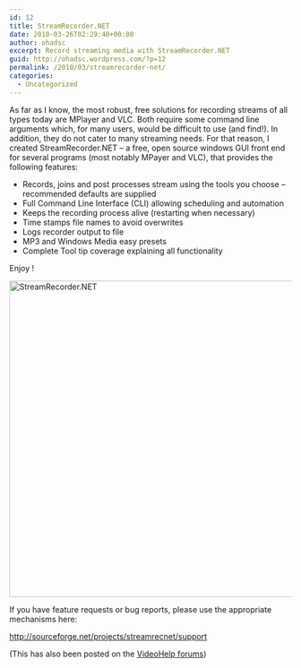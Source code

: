 ```yaml
---
id: 12
title: StreamRecorder.NET
date: 2010-03-26T02:29:40+00:00
author: ohadsc
excerpt: Record streaming media with StreamRecorder.NET
guid: http://ohadsc.wordpress.com/?p=12
permalink: /2010/03/streamrecorder-net/
categories:
  - Uncategorized
---
```

As far as I know, the most robust, free solutions for recording streams of all types today are MPlayer and VLC. Both require some command line arguments which, for many users, would be difficult to use (and find!). In addition, they do not cater to many streaming needs. For that reason, I created StreamRecorder.NET &#8211; a free, open source windows GUI front end for several programs (most notably MPayer and VLC), that provides the following features:

  * Records, joins and post processes stream using the tools you choose &#8211; recommended defaults are supplied
  * Full Command Line Interface (CLI) allowing scheduling and automation
  * Keeps the recording process alive (restarting when necessary)
  * Time stamps file names to avoid overwrites
  * Logs recorder output to file
  * MP3 and Windows Media easy presets
  * Complete Tool tip coverage explaining all functionality

Enjoy !

<a href="https://sourceforge.net/projects/streamrecnet/" target="_blank"><img src="http://ohadsoft8.azurewebsites.net/wp-content/uploads/2010/03/StreamRecorder.png" alt="StreamRecorder.NET" width="850" height="565" class="alignnone size-full wp-image-511" srcset="https://www.ohadsoft.com/wp-content/uploads/2010/03/StreamRecorder.png 850w, https://www.ohadsoft.com/wp-content/uploads/2010/03/StreamRecorder-300x199.png 300w" sizes="(max-width: 709px) 85vw, (max-width: 909px) 67vw, (max-width: 1362px) 62vw, 840px" /></a>

If you have feature requests or bug reports, please use the appropriate mechanisms here:
  
<a rel="nofollow" href="http://sourceforge.net/projects/streamrecnet/support" target="_blank">http://sourceforge.net/projects/streamrecnet/support</a>

(This has also been posted on the [VideoHelp forums](http://forum.videohelp.com/threads/318537-Introducing-StreamRecorder-NET))